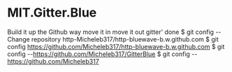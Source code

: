 # MIT.Gitter.Blue
Build it up the Github way move it in move it out gitter' done 
$ git config --Change repository
 http-Micheleb317/http-bluewave-b.w.github.com 
$ git config https://github.com/Micheleb317/http-bluewave-b.w.github.com
$ git config --https://github.com/Micheleb317/GitterBlue
$ git config --https://github.com/Micheleb317
